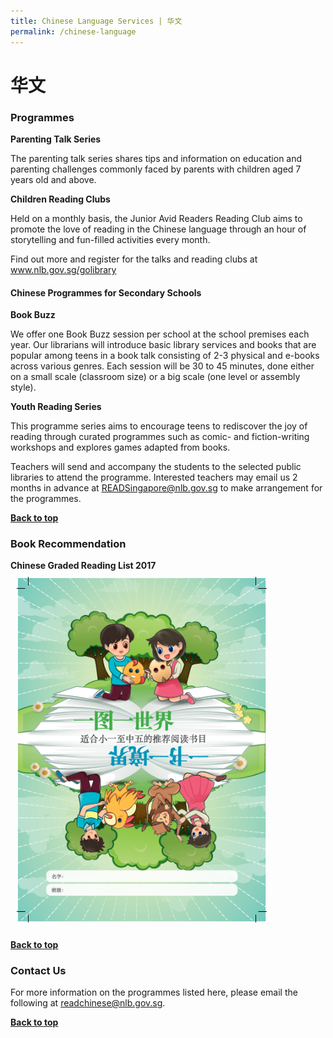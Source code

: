 ```yaml
---
title: Chinese Language Services | 华文
permalink: /chinese-language
---
```



# **华文**


### Programmes

**Parenting Talk Series**

The parenting talk series shares tips and information on education and parenting challenges commonly faced by parents with children aged 7 years old and above.

**Children Reading Clubs**

Held on a monthly basis, the Junior Avid Readers Reading Club aims to promote the love of reading in the Chinese language through an hour of storytelling and fun-filled activities every month.

Find out more and register for the talks and reading clubs at www.nlb.gov.sg/golibrary

#### Chinese Programmes for Secondary Schools

**Book Buzz**

We offer one Book Buzz session per school at the school premises each year. Our librarians will introduce basic library services and books that are popular among teens in a book talk consisting of 2-3 physical and e-books across various genres. Each session will be 30 to 45 minutes, done either on a small scale (classroom size) or a big scale (one level or assembly style).

**Youth Reading Series**

This programme series aims to encourage teens to rediscover the joy of reading through curated programmes such as comic- and fiction-writing workshops and explores games adapted from books.

Teachers will send and accompany the students to the selected public libraries to attend the programme. Interested teachers may email us 2 months in advance at READSingapore@nlb.gov.sg to make arrangement for the programmes.

<b><a href="#top">Back to top</a></b>

### Book Recommendation
<div class="wrapper" style="width: 100%;">
<div class="container" style="display: flex; margin: auto; align-content: flex-start; width: inherit; flex-wrap: wrap">  
<div class="image-container" style="margin: auto;">
	<b>Chinese Graded Reading List 2017</b><a href="/images/recommendationsprimary/NLB-Chinese-Graded-Reading-%20List-FA-with-%20cropmarks.PDF"><img src="/images/recommendationsprimary/NLB-Chinese-Graded-Reading-List-cover.png" style="max-width: 25rem; padding: 10px; margin: auto;"></a>
	</div>
	</div>
	</div>

<b><a href="#top">Back to top</a></b>	
	
### Contact Us
For more information on the programmes listed here, please email the following at readchinese@nlb.gov.sg.

<b><a href="#top">Back to top</a></b>